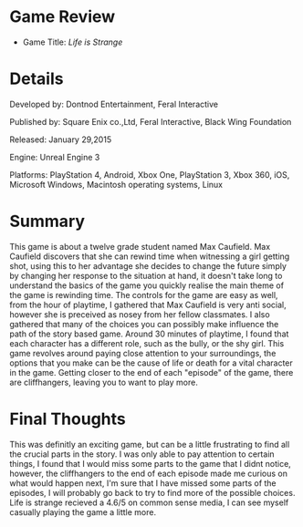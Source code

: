 # Game Review
* Game Title: _Life is Strange_
# Details
Developed by: Dontnod Entertainment, Feral Interactive

Published by: Square Enix co.,Ltd, Feral Interactive, Black Wing Foundation 

Released: January 29,2015

Engine: Unreal Engine 3

Platforms: PlayStation 4, Android, Xbox One, PlayStation 3, Xbox 360, iOS, Microsoft Windows, Macintosh operating systems, Linux

# Summary



 This game is about a twelve grade student named Max Caufield. Max Caufield discovers that she can rewind time when witnessing a girl getting shot, using this to her advantage she decides to change the future simply by changing her response to the situation at hand, it doesn't take long to understand the basics of the game you quickly realise the main theme of the game is rewinding time. The controls for the game are easy as well, from the hour of playtime, I gathered that Max Caufield is very anti social, however she is preceived as nosey from her fellow classmates. I also gathered that many of the choices you can possibly make influence the path of the story based game. Around 30 minutes of playtime, I found that each character has a different role, such as the bully, or the shy girl. This game revolves around paying close attention to your surroundings, the options that you make can be the cause of life or death for a vital character in the game. Getting closer to the end of each "episode" of the game, there are cliffhangers, leaving you to want to play more. 
 

# Final Thoughts

This was definitly an exciting game, but can be a little frustrating to find all the crucial parts in the story. I was only able to pay attention to certain things, I found that I would miss some parts to the game that I didnt notice, however, the cliffhangers to the end of each episode made me curious on what would happen next, I'm sure that I have missed some parts of the episodes, I will probably go back to try to find more of the possible choices. Life is strange recieved a 4.6/5 on common sense media, I can see myself casually playing the game a little more.


